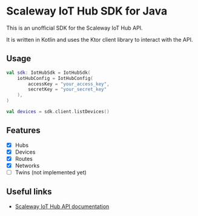 # Scaleway IoT Hub SDK for Java

This is an unofficial SDK for the Scaleway IoT Hub API. 

It is written in Kotlin and uses the Ktor client library to interact with the API.


## Usage

```kotlin
val sdk: IotHubSdk = IotHubSdk(
    iotHubConfig = IotHubConfig(
        accessKey = "your_access_key",
        secretKey = "your_secret_key"
    ),
)

val devices = sdk.client.listDevices()
```

## Features
- [x] Hubs
- [x] Devices
- [x] Routes
- [x] Networks
- [ ] Twins (not implemented yet)

## Useful links
- [Scaleway IoT Hub API documentation](https://www.scaleway.com/en/developers/api/iot/)
